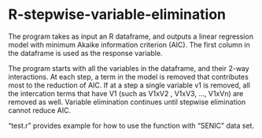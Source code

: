 # R-stepwise-variable-elimination


The program takes as input an R dataframe, and outputs a linear regression model with minimum Akaike information criterion (AIC). The first column in the dataframe is used as the response variable. 

The program starts with all the variables in the dataframe, and their 2-way interactions. At each step, a term in the model is removed that contributes most to the reduction of AIC. If at a step a single variable v1 is removed, all the intercation terms that have V1 (such as V1xV2 , V1xV3, …, V1xVn) are removed as well. Variable elimination continues until stepwise elimination cannot reduce AIC.

“test.r” provides example for how to use the function with “SENIC” data set. 
